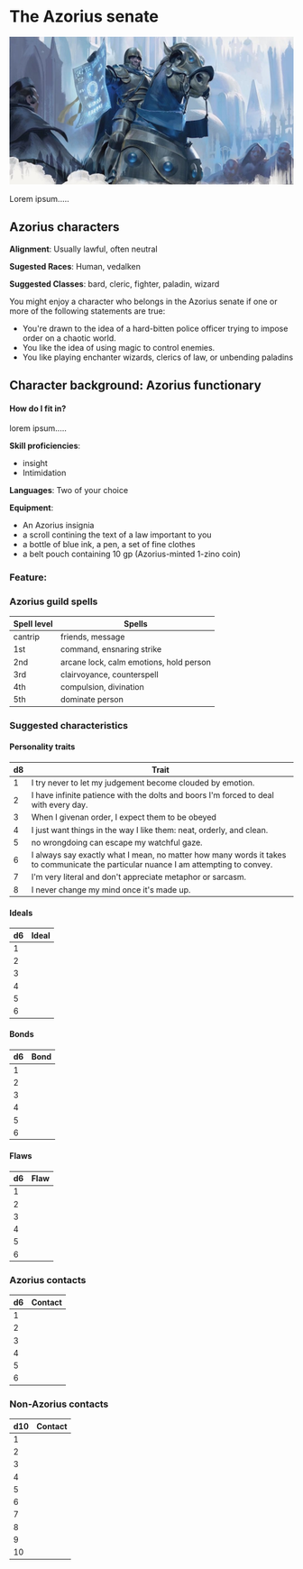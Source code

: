 # The Azorius senate
![Guild member](../resources/images/azorius.jpg)

Lorem ipsum.....

## Azorius characters
**Alignment**: Usually lawful, often neutral

**Sugested Races**: Human, vedalken

**Suggested Classes**: bard, cleric, fighter, paladin, wizard

You might enjoy a character who belongs in the Azorius senate if one or more of the following statements are true:
* You're drawn to the idea of a hard-bitten police officer trying to impose order on a chaotic world.
* You like the idea of using magic to control enemies.
* You like playing enchanter wizards, clerics of law, or unbending paladins

## Character background: Azorius functionary

#### How do I fit in?
lorem ipsum.....


**Skill proficiencies**: 
* insight 
* Intimidation

**Languages**: 
Two of your choice

**Equipment**: 
* An Azorius insignia
* a scroll contining the text of a law important to you
* a bottle of blue ink, a pen, a set of fine clothes
* a belt pouch containing 10 gp (Azorius-minted 1-zino coin)

### Feature: 

### Azorius guild spells

| **Spell level**   | **Spells**
| -                 | -
| cantrip           | friends, message
| 1st               | command, ensnaring strike
| 2nd               | arcane lock, calm emotions, hold person
| 3rd               | clairvoyance, counterspell
| 4th               | compulsion, divination
| 5th               | dominate person

### Suggested characteristics

#### Personality traits

| **d8** | **Trait**
| -      | -
| 1      | I try never to let my judgement become clouded by emotion.
| 2      | I have infinite patience with the dolts and boors I'm forced to deal with every day.
| 3      | When I givenan order, I expect them to be obeyed
| 4      | I just want things in the way I like them: neat, orderly, and clean.
| 5      | no wrongdoing can escape my watchful gaze.
| 6      | I always say exactly what I mean, no matter how many words it takes to communicate the particular nuance I am attempting to convey.
| 7      | I'm very literal and don't appreciate metaphor or sarcasm.
| 8      | I never change my mind once it's made up.

#### Ideals

| **d6** | **Ideal**
| -      | -
| 1      | 
| 2      | 
| 3      | 
| 4      | 
| 5      | 
| 6      | 

#### Bonds

| **d6** | **Bond**
| -      | -
| 1      | 
| 2      | 
| 3      | 
| 4      | 
| 5      | 
| 6      | 

#### Flaws

| **d6** | **Flaw**
| -      | -
| 1      | 
| 2      | 
| 3      | 
| 4      | 
| 5      | 
| 6      | 

### Azorius contacts

| **d6** | **Contact**
| -      | -
| 1      | 
| 2      | 
| 3      | 
| 4      | 
| 5      | 
| 6      | 

### Non-Azorius contacts

| **d10** | **Contact**
|  -      | -
|  1      | 
|  2      | 
|  3      | 
|  4      | 
|  5      | 
|  6      | 
|  7      |
|  8      | 
|  9      |
| 10      |
